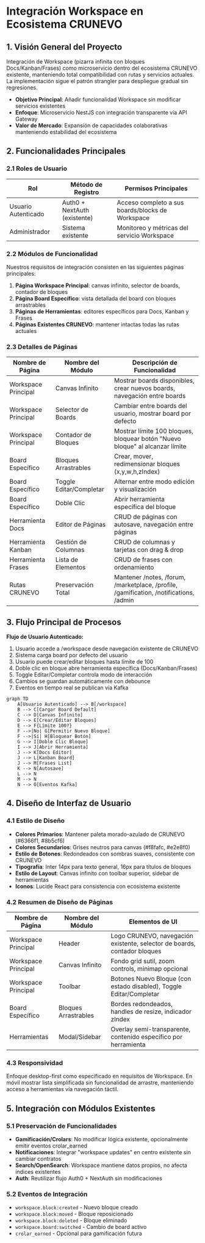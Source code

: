 # Integración Workspace en Ecosistema CRUNEVO

## 1. Visión General del Proyecto

Integración de Workspace (pizarra infinita con bloques Docs/Kanban/Frases) como microservicio dentro del ecosistema CRUNEVO existente, manteniendo total compatibilidad con rutas y servicios actuales. La implementación sigue el patrón strangler para despliegue gradual sin regresiones.

- **Objetivo Principal**: Añadir funcionalidad Workspace sin modificar servicios existentes
- **Enfoque**: Microservicio NestJS con integración transparente vía API Gateway
- **Valor de Mercado**: Expansión de capacidades colaborativas manteniendo estabilidad del ecosistema

## 2. Funcionalidades Principales

### 2.1 Roles de Usuario

| Rol | Método de Registro | Permisos Principales |
|-----|-------------------|---------------------|
| Usuario Autenticado | Auth0 + NextAuth (existente) | Acceso completo a sus boards/blocks de Workspace |
| Administrador | Sistema existente | Monitoreo y métricas del servicio Workspace |

### 2.2 Módulos de Funcionalidad

Nuestros requisitos de integración consisten en las siguientes páginas principales:

1. **Página Workspace Principal**: canvas infinito, selector de boards, contador de bloques
2. **Página Board Específico**: vista detallada del board con bloques arrastrables
3. **Páginas de Herramientas**: editores específicos para Docs, Kanban y Frases
4. **Páginas Existentes CRUNEVO**: mantener intactas todas las rutas actuales

### 2.3 Detalles de Páginas

| Nombre de Página | Nombre del Módulo | Descripción de Funcionalidad |
|------------------|-------------------|------------------------------|
| Workspace Principal | Canvas Infinito | Mostrar boards disponibles, crear nuevos boards, navegación entre boards |
| Workspace Principal | Selector de Boards | Cambiar entre boards del usuario, mostrar board por defecto |
| Workspace Principal | Contador de Bloques | Mostrar límite 100 bloques, bloquear botón "Nuevo bloque" al alcanzar límite |
| Board Específico | Bloques Arrastrables | Crear, mover, redimensionar bloques (x,y,w,h,zIndex) |
| Board Específico | Toggle Editar/Completar | Alternar entre modo edición y visualización |
| Board Específico | Doble Clic | Abrir herramienta específica del bloque |
| Herramienta Docs | Editor de Páginas | CRUD de páginas con autosave, navegación entre páginas |
| Herramienta Kanban | Gestión de Columnas | CRUD de columnas y tarjetas con drag & drop |
| Herramienta Frases | Lista de Elementos | CRUD de frases con ordenamiento |
| Rutas CRUNEVO | Preservación Total | Mantener /notes, /forum, /marketplace, /profile, /gamification, /notifications, /admin |

## 3. Flujo Principal de Procesos

**Flujo de Usuario Autenticado:**

1. Usuario accede a /workspace desde navegación existente de CRUNEVO
2. Sistema carga board por defecto del usuario
3. Usuario puede crear/editar bloques hasta límite de 100
4. Doble clic en bloque abre herramienta específica (Docs/Kanban/Frases)
5. Toggle Editar/Completar controla modo de interacción
6. Cambios se guardan automáticamente con debounce
7. Eventos en tiempo real se publican vía Kafka

```mermaid
graph TD
    A[Usuario Autenticado] --> B[/workspace]
    B --> C[Cargar Board Default]
    C --> D[Canvas Infinito]
    D --> E[Crear/Editar Bloques]
    E --> F{Límite 100?}
    F -->|No| G[Permitir Nuevo Bloque]
    F -->|Sí| H[Bloquear Botón]
    G --> I[Doble Clic Bloque]
    I --> J[Abrir Herramienta]
    J --> K[Docs Editor]
    J --> L[Kanban Board]
    J --> M[Frases List]
    K --> N[Autosave]
    L --> N
    M --> N
    N --> O[Eventos Kafka]
```

## 4. Diseño de Interfaz de Usuario

### 4.1 Estilo de Diseño

- **Colores Primarios**: Mantener paleta morado-azulado de CRUNEVO (#6366f1, #8b5cf6)
- **Colores Secundarios**: Grises neutros para canvas (#f8fafc, #e2e8f0)
- **Estilo de Botones**: Redondeados con sombras suaves, consistente con CRUNEVO
- **Tipografía**: Inter 14px para texto general, 16px para títulos de bloques
- **Estilo de Layout**: Canvas infinito con toolbar superior, sidebar de herramientas
- **Iconos**: Lucide React para consistencia con ecosistema existente

### 4.2 Resumen de Diseño de Páginas

| Nombre de Página | Nombre del Módulo | Elementos de UI |
|------------------|-------------------|----------------|
| Workspace Principal | Header | Logo CRUNEVO, navegación existente, selector de boards, contador bloques |
| Workspace Principal | Canvas Infinito | Fondo grid sutil, zoom controls, minimap opcional |
| Workspace Principal | Toolbar | Botones Nuevo Bloque (con estado disabled), Toggle Editar/Completar |
| Board Específico | Bloques Arrastrables | Bordes redondeados, handles de resize, indicador zIndex |
| Herramientas | Modal/Sidebar | Overlay semi-transparente, contenido específico por herramienta |

### 4.3 Responsividad

Enfoque desktop-first como especificado en requisitos de Workspace. En móvil mostrar lista simplificada sin funcionalidad de arrastre, manteniendo acceso a herramientas vía navegación táctil.

## 5. Integración con Módulos Existentes

### 5.1 Preservación de Funcionalidades

- **Gamificación/Crolars**: No modificar lógica existente, opcionalmente emitir eventos crolar_earned
- **Notificaciones**: Integrar "workspace updates" en centro existente sin cambiar contratos
- **Search/OpenSearch**: Workspace mantiene datos propios, no afecta índices existentes
- **Auth**: Reutilizar flujo Auth0 + NextAuth sin modificaciones

### 5.2 Eventos de Integración

- `workspace.block:created` - Nuevo bloque creado
- `workspace.block:moved` - Bloque reposicionado
- `workspace.block:deleted` - Bloque eliminado
- `workspace.board:switched` - Cambio de board activo
- `crolar_earned` - Opcional para gamificación futura
